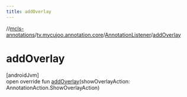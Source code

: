 ```yaml
---
title: addOverlay
---
```

//[mcls-annotations](../../../index.html)/[tv.mycujoo.annotation.core](../index.html)/[AnnotationListener](index.html)/[addOverlay](add-overlay.html)



# addOverlay



[androidJvm]\
open override fun [addOverlay](add-overlay.html)(showOverlayAction: AnnotationAction.ShowOverlayAction)




